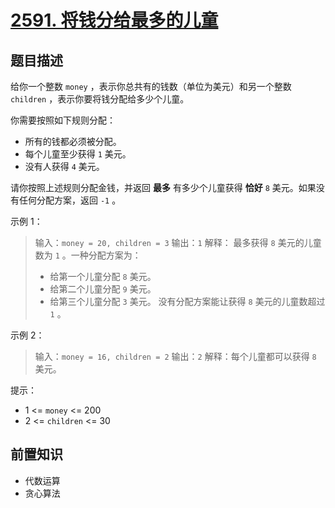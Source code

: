 # [2591. 将钱分给最多的儿童](https://leetcode.cn/problems/distribute-money-to-maximum-children)

## 题目描述

给你一个整数 `money` ，表示你总共有的钱数（单位为美元）和另一个整数 `children` ，表示你要将钱分配给多少个儿童。

你需要按照如下规则分配：

* 所有的钱都必须被分配。
* 每个儿童至少获得 `1` 美元。
* 没有人获得 `4` 美元。

请你按照上述规则分配金钱，并返回 **最多** 有多少个儿童获得 **恰好** `8` 美元。如果没有任何分配方案，返回 `-1` 。

示例 1：

> 输入：`money = 20, children = 3`
> 输出：`1`
> 解释：
> 最多获得 `8` 美元的儿童数为 `1` 。一种分配方案为：
> - 给第一个儿童分配 `8` 美元。
> - 给第二个儿童分配 `9` 美元。
> - 给第三个儿童分配 `3` 美元。
> 没有分配方案能让获得 `8` 美元的儿童数超过 `1` 。

示例 2：

> 输入：`money = 16, children = 2`
> 输出：`2`
> 解释：每个儿童都可以获得 `8` 美元。

提示：

* $1$ <= `money` <= $200$
* $2$ <= `children` <= $30$

## 前置知识

- 代数运算
- 贪心算法